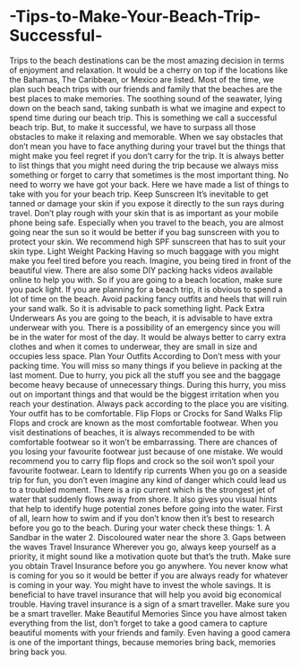 # -Tips-to-Make-Your-Beach-Trip-Successful-
Trips to the beach destinations can be the most amazing decision in terms of enjoyment and relaxation. It would be a cherry on top if the locations like the Bahamas, The Caribbean, or Mexico are listed. Most of the time, we plan such beach trips with our friends and family that the beaches are the best places to make memories.   The soothing sound of the seawater, lying down on the beach sand, taking sunbath is what we imagine and expect to spend time during our beach trip. This is something we call a successful beach trip. But, to make it successful, we have to surpass all those obstacles to make it relaxing and memorable. When we say obstacles that don’t mean you have to face anything during your travel but the things that might make you feel regret if you don’t carry for the trip.   It is always better to list things that you might need during the trip because we always miss something or forget to carry that sometimes is the most important thing. No need to worry we have got your back. Here we have made a list of things to take with you for your beach trip.   Keep Sunscreen   It’s inevitable to get tanned or damage your skin if you expose it directly to the sun rays during travel. Don’t play rough with your skin that is as important as your mobile phone being safe. Especially when you travel to the beach, you are almost going near the sun so it would be better if you bag sunscreen with you to protect your skin. We recommend high SPF sunscreen that has to suit your skin type.  Light Weight Packing Having so much baggage with you might make you feel tired before you reach. Imagine, you being tired in front of the beautiful view. There are also some DIY packing hacks videos available online to help you with. So if you are going to a beach location, make sure you pack light.  If you are planning for a beach trip, it is obvious to spend a lot of time on the beach. Avoid packing fancy outfits and heels that will ruin your sand walk. So it is advisable to pack something light. Pack Extra Underwears    As you are going to the beach, it is advisable to have extra underwear with you. There is a possibility of an emergency since you will be in the water for most of the day. It would be always better to carry extra clothes and when it comes to underwear, they are small in size and occupies less space.   Plan Your Outfits According to  Don’t mess with your packing time. You will miss so many things if you believe in packing at the last moment. Due to hurry, you pick all the stuff you see and the baggage become heavy because of unnecessary things. During this hurry, you miss out on important things and that would be the biggest irritation when you reach your destination. Always pack according to the place you are visiting. Your outfit has to be comfortable.   Flip Flops or Crocks for Sand Walks  Flip Flops and crock are known as the most comfortable footwear. When you visit destinations of beaches, it is always recommended to be with comfortable footwear so it won’t be embarrassing. There are chances of you losing your favourite footwear just because of one mistake. We would recommend you to carry flip flops and crock so the soil won’t spoil your favourite footwear.   Learn to Identify rip currents  When you go on a seaside trip for fun, you don’t even imagine any kind of danger which could lead us to a troubled moment. There is a rip current which is the strongest jet of water that suddenly flows away from shore. It also gives you visual hints that help to identify huge potential zones before going into the water. First of all, learn how to swim and if you don’t know then it’s best to research before you go to the beach.   During your water check these things:   1. A Sandbar in the water 2. Discoloured water near the shore 3. Gaps between the waves  Travel Insurance  Wherever you go, always keep yourself as a priority, it might sound like a motivation quote but that’s the truth. Make sure you obtain Travel Insurance before you go anywhere. You never know what is coming for you so it would be better if you are always ready for whatever is coming in your way. You might have to invest the whole savings. It is beneficial to have travel insurance that will help you avoid big economical trouble.   Having travel insurance is a sign of a smart traveller. Make sure you be a smart traveller.  Make Beautiful Memories  Since you have almost taken everything from the list, don’t forget to take a good camera to capture beautiful moments with your friends and family.   Even having a good camera is one of the important things, because memories bring back, memories bring back you. 
